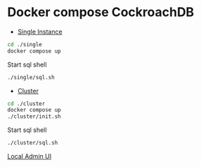 # Docker compose CockroachDB

* [Single Instance](./single/docker-compose.yaml)  
```sh
cd ./single
docker compose up
```

Start sql shell
```sh
./single/sql.sh
```


* [Cluster](./cluster/docker-compose.yaml)
```sh
cd ./cluster
docker compose up
./cluster/init.sh
```

Start sql shell
```sh
./cluster/sql.sh
```



[Local Admin UI](http://localhost:8080)